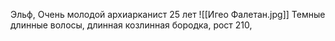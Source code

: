 Эльф, Очень молодой архиарканист 25 лет
![[Игео Фалетан.jpg]]
Темные длинные волосы, длинная козлинная бородка, рост 210, 